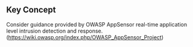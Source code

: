 ## Key Concept

Consider guidance provided by OWASP AppSensor real-time application level intrusion detection and response.(https://wiki.owasp.org/index.php/OWASP_AppSensor_Project)
